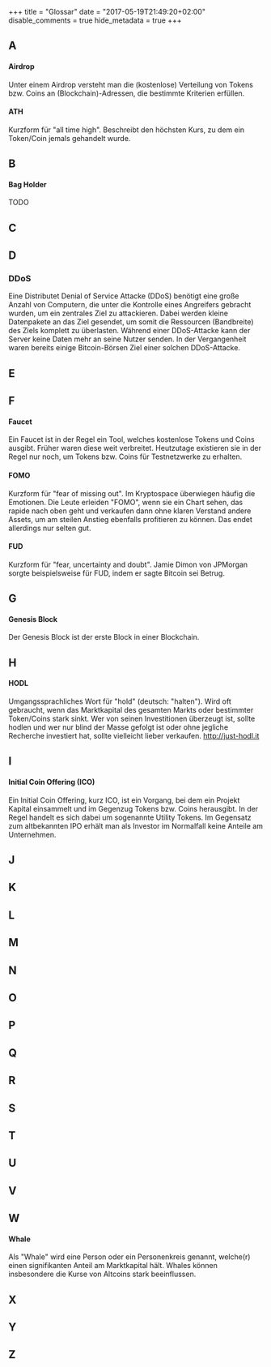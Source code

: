 +++
title = "Glossar"
date = "2017-05-19T21:49:20+02:00"
disable_comments = true
hide_metadata = true
+++

## A

#### Airdrop
Unter einem Airdrop versteht man die (kostenlose) Verteilung von Tokens bzw. Coins an (Blockchain)-Adressen, die bestimmte Kriterien erfüllen.

#### ATH
Kurzform für "all time high". Beschreibt den höchsten Kurs, zu dem ein Token/Coin jemals gehandelt wurde.

## B

#### Bag Holder
TODO

## C

## D

### DDoS
Eine Distributet Denial of Service Attacke (DDoS) benötigt eine große Anzahl von Computern, die unter die Kontrolle eines Angreifers gebracht wurden, um ein zentrales Ziel zu attackieren. Dabei werden kleine Datenpakete an das Ziel gesendet, um somit die Ressourcen (Bandbreite) des Ziels komplett zu überlasten. Während einer DDoS-Attacke kann der Server keine Daten mehr an seine Nutzer senden. In der Vergangenheit waren bereits einige Bitcoin-Börsen Ziel einer solchen DDoS-Attacke.

## E

## F

#### Faucet
Ein Faucet ist in der Regel ein Tool, welches kostenlose Tokens und Coins ausgibt. Früher waren diese weit verbreitet. Heutzutage existieren sie in der Regel nur noch, um Tokens bzw. Coins für Testnetzwerke zu erhalten.

#### FOMO
Kurzform für "fear of missing out". Im Kryptospace überwiegen häufig die Emotionen. Die Leute erleiden "FOMO", wenn sie ein Chart sehen, das rapide nach oben geht und verkaufen dann ohne klaren Verstand andere Assets, um am steilen Anstieg ebenfalls profitieren zu können. Das endet allerdings nur selten gut.

#### FUD
Kurzform für "fear, uncertainty and doubt". Jamie Dimon von JPMorgan sorgte beispielsweise für FUD, indem er sagte Bitcoin sei Betrug.

## G

#### Genesis Block
Der Genesis Block ist der erste Block in einer Blockchain.

## H

#### HODL
Umgangssprachliches Wort für "hold" (deutsch: "halten"). Wird oft gebraucht, wenn das Marktkapital des gesamten Markts oder bestimmter Token/Coins stark sinkt. Wer von seinen Investitionen überzeugt ist, sollte hodlen und wer nur blind der Masse gefolgt ist oder ohne jegliche Recherche investiert hat, sollte vielleicht lieber verkaufen. http://just-hodl.it

## I

#### Initial Coin Offering (ICO)
Ein Initial Coin Offering, kurz ICO, ist ein Vorgang, bei dem ein Projekt Kapital einsammelt und im Gegenzug Tokens bzw. Coins herausgibt. In der Regel handelt es sich dabei um sogenannte Utility Tokens. Im Gegensatz zum altbekannten IPO erhält man als Investor im Normalfall keine Anteile am Unternehmen.

## J

## K

## L

## M

## N

## O

## P

## Q

## R

## S

## T

## U

## V

## W

#### Whale
Als "Whale" wird eine Person oder ein Personenkreis genannt, welche(r) einen signifikanten Anteil am Marktkapital hält. Whales können insbesondere die Kurse von Altcoins stark beeinflussen.

## X

## Y

## Z